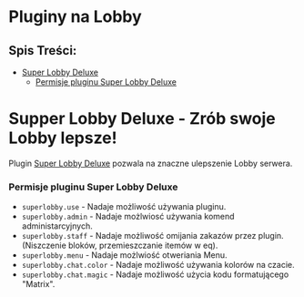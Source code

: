 # Pluginy na Lobby

## Spis Treści:
- [Super Lobby Deluxe]()
  - [Permisje pluginu Super Lobby Deluxe]()

# Supper Lobby Deluxe -  Zrób swoje Lobby lepsze!
Plugin [Super Lobby Deluxe]() pozwala na znaczne ulepszenie Lobby serwera. 

### Permisje pluginu Super Lobby Deluxe

- `superlobby.use` - Nadaje możliwość używania pluginu.
- `superlobby.admin` - Nadaje możlwiosć używania komend administarcyjnych.
- `superlobby.staff` - Nadaje możliwość omijania zakazów przez plugin.(Niszczenie bloków, przemieszczanie itemów w eq).
- `superlobby.menu` - Nadaje możlwiość otweriania Menu.
- `superlobby.chat.color` - Nadaje możliwość używania kolorów na czacie.
- `superlobby.chat.magic` - Nadaje możliwość użycia kodu formatującego "Matrix".
